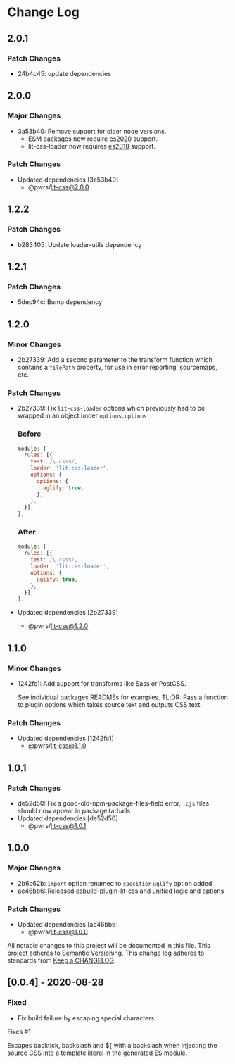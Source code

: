 # Change Log

## 2.0.1

### Patch Changes

- 24b4c45: update dependencies

## 2.0.0

### Major Changes

- 3a53b40: Remove support for older node versions.
  - ESM packages now require [es2020](https://node.green/#ES2020) support.
  - lit-css-loader now requires [es2018](https://node.green/#ES2018) support.

### Patch Changes

- Updated dependencies [3a53b40]
  - @pwrs/lit-css@2.0.0

## 1.2.2

### Patch Changes

- b283405: Update loader-utils dependency

## 1.2.1

### Patch Changes

- 5dec94c: Bump dependency

## 1.2.0

### Minor Changes

- 2b27339: Add a second parameter to the transform function which contains a `filePath` property, for use in error reporting, sourcemaps, etc.

### Patch Changes

- 2b27339: Fix `lit-css-loader` options which previously had to be wrapped in an object under `options.options`

  ### Before

  ```js
  module: {
    rules: [{
      test: /\.css$/,
      loader: 'lit-css-loader',
      options: {
        options: {
          uglify: true,
        },
      },
    }],
  },
  ```

  ### After

  ```js
  module: {
    rules: [{
      test: /\.css$/,
      loader: 'lit-css-loader',
      options: {
        uglify: true,
      },
    }],
  },
  ```

- Updated dependencies [2b27339]
  - @pwrs/lit-css@1.2.0

## 1.1.0

### Minor Changes

- 1242fc1: Add support for transforms like Sass or PostCSS.

  See individual packages READMEs for examples.
  TL;DR: Pass a function to plugin options which takes source text and outputs CSS text.

### Patch Changes

- Updated dependencies [1242fc1]
  - @pwrs/lit-css@1.1.0

## 1.0.1

### Patch Changes

- de52d50: Fix a good-old-npm-package-files-field error, `.cjs` files should now appear in package tarballs
- Updated dependencies [de52d50]
  - @pwrs/lit-css@1.0.1

## 1.0.0

### Major Changes

- 2b6c62b: `import` option renamed to `specifier`
  `uglify` option added
- ac46bb6: Released esbuild-plugin-lit-css and unified logic and options

### Patch Changes

- Updated dependencies [ac46bb6]
  - @pwrs/lit-css@1.0.0

All notable changes to this project will be documented in this file.
This project adheres to [Semantic Versioning](http://semver.org/).
This change log adheres to standards from [Keep a CHANGELOG](http://keepachangelog.com).

## [0.0.4] - 2020-08-28

### Fixed

- Fix build failure by escaping special characters

Fixes #1

Escapes backtick, backslash and \${ with a backslash when injecting the source CSS into a template literal in the generated ES module.
